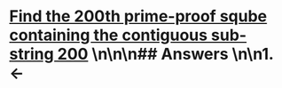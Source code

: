 # [Find the 200th prime-proof sqube containing the contiguous sub-string 200](https://projecteuler.net/problem=200) \n\n\n## Answers \n\n1. &larr;

